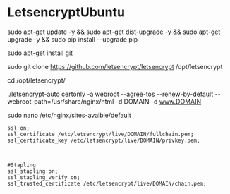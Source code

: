 # LetsencryptUbuntu

sudo apt-get update -y && sudo apt-get dist-upgrade -y && sudo apt-get upgrade -y && sudo pip install --upgrade pip

sudo apt-get install git 

sudo git clone https://github.com/letsencrypt/letsencrypt /opt/letsencrypt

cd /opt/letsencrypt/

./letsencrypt-auto certonly -a webroot --agree-tos --renew-by-default --webroot-path=/usr/share/nginx/html -d DOMAIN -d www.DOMAIN

sudo nano /etc/nginx/sites-avaible/default

	ssl on;
	ssl_certificate /etc/letsencrypt/live/DOMAIN/fullchain.pem;
	ssl_certificate_key /etc/letsencrypt/live/DOMAIN/privkey.pem;



	#Stapling
	ssl_stapling on;
  	ssl_stapling_verify on;
	ssl_trusted_certificate /etc/letsencrypt/live/DOMAIN/chain.pem;
